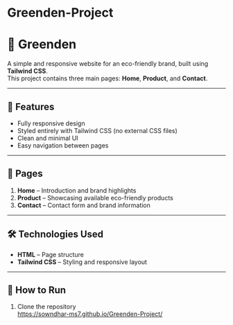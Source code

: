# Greenden-Project

# 🌿 Greenden

A simple and responsive website for an eco-friendly brand, built using **Tailwind CSS**.  
This project contains three main pages: **Home**, **Product**, and **Contact**.

---

## 📌 Features
- Fully responsive design  
- Styled entirely with Tailwind CSS (no external CSS files)  
- Clean and minimal UI  
- Easy navigation between pages  

---

## 📂 Pages
1. **Home** – Introduction and brand highlights  
2. **Product** – Showcasing available eco-friendly products  
3. **Contact** – Contact form and brand information  

---

## 🛠️ Technologies Used
- **HTML** – Page structure  
- **Tailwind CSS** – Styling and responsive layout  

---

## 🚀 How to Run
1. Clone the repository  
   https://sowndhar-ms7.github.io/Greenden-Project/
